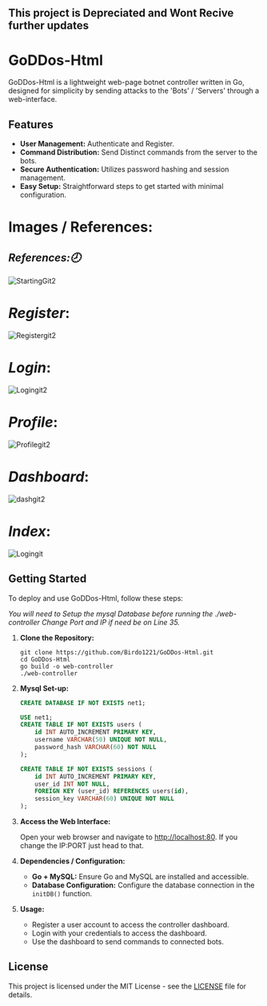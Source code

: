 ## This project is Depreciated and Wont Recive further updates

# GoDDos-Html

GoDDos-Html is a lightweight web-page botnet controller written in Go, designed for simplicity by sending attacks to the 'Bots' / 'Servers' through a web-interface.

## Features

- **User Management:** Authenticate and Register. 
- **Command Distribution:** Send Distinct commands from the server to the bots.
- **Secure Authentication:** Utilizes password hashing and session management.
- **Easy Setup:** Straightforward steps to get started with minimal configuration.

# **Images / References:**
## ***References:🕗***
![StartingGit2](https://github.com/Birdo1221/GoDDos-Html/assets/81320346/177dc1fa-ab30-4e49-bc6d-3d8807c77c2a)
# ***Register***:
![Registergit2](https://github.com/Birdo1221/GoDDos-Html/assets/81320346/69f3d100-12d4-4d2c-ab58-03a3b8af2eac)
# ***Login***:
![Logingit2](https://github.com/Birdo1221/GoDDos-Html/assets/81320346/24408d12-c45d-4df2-897a-6f651de58be7)
# ***Profile***:
![Profilegit2](https://github.com/Birdo1221/GoDDos-Html/assets/81320346/55e52bfa-112f-4354-9c87-2df5bd87acae)
# ***Dashboard***:
![dashgit2](https://github.com/Birdo1221/GoDDos-Html/assets/81320346/2858e11a-e3bf-4d37-a0c1-7ecc766b21a4)
# ***Index***:
![Logingit](https://github.com/Birdo1221/GoDDos-Html/assets/81320346/e9459072-2395-4cc1-944d-9fbcd10ac2de)


## Getting Started

To deploy and use GoDDos-Html, follow these steps:

*You will need to Setup the mysql Database before running the ./web-controller*
*Change Port and IP if need be on Line 35.*

1. **Clone the Repository:**
   
   ```
   git clone https://github.com/Birdo1221/GoDDos-Html.git
   cd GoDDos-Html
   go build -o web-controller
   ./web-controller
   ```

3. **Mysql Set-up:**

   ```sql
   CREATE DATABASE IF NOT EXISTS net1;

   USE net1;
   CREATE TABLE IF NOT EXISTS users (
       id INT AUTO_INCREMENT PRIMARY KEY,
       username VARCHAR(50) UNIQUE NOT NULL,
       password_hash VARCHAR(60) NOT NULL
   );
   
   CREATE TABLE IF NOT EXISTS sessions (
       id INT AUTO_INCREMENT PRIMARY KEY,
       user_id INT NOT NULL,
       FOREIGN KEY (user_id) REFERENCES users(id),
       session_key VARCHAR(60) UNIQUE NOT NULL
   );
   ```

4. **Access the Web Interface:**

   Open your web browser and navigate to [http://localhost:80](http://localhost:80).
   If you change the IP:PORT just head to that.
   

6. **Dependencies / Configuration:**

   - **Go + MySQL:** Ensure Go and MySQL are installed and accessible.
   - **Database Configuration:** Configure the database connection in the `initDB()` function.

7. **Usage:**

   - Register a user account to access the controller dashboard.
   - Login with your credentials to access the dashboard.
   - Use the dashboard to send commands to connected bots.

## License

This project is licensed under the MIT License - see the [LICENSE](LICENSE) file for details.
